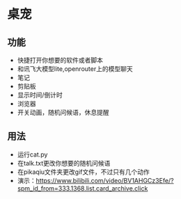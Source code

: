 # 桌宠

## 功能

* 快捷打开你想要的软件或者脚本
* 和讯飞大模型lite,openrouter上的模型聊天
* 笔记
* 剪贴板
* 显示时间/倒计时
* 浏览器
* 开关动画，随机问候语，休息提醒

## 用法
* 运行cat.py
* 在talk.txt更改你想要的随机问候语
* 在pikaqiu文件夹更改gif文件，不过只有几个动作
* 演示：https://www.bilibili.com/video/BV1AHGCz3Efe/?spm_id_from=333.1368.list.card_archive.click

